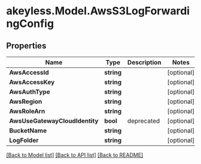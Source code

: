 # akeyless.Model.AwsS3LogForwardingConfig

## Properties

Name | Type | Description | Notes
------------ | ------------- | ------------- | -------------
**AwsAccessId** | **string** |  | [optional] 
**AwsAccessKey** | **string** |  | [optional] 
**AwsAuthType** | **string** |  | [optional] 
**AwsRegion** | **string** |  | [optional] 
**AwsRoleArn** | **string** |  | [optional] 
**AwsUseGatewayCloudIdentity** | **bool** | deprecated | [optional] 
**BucketName** | **string** |  | [optional] 
**LogFolder** | **string** |  | [optional] 

[[Back to Model list]](../README.md#documentation-for-models) [[Back to API list]](../README.md#documentation-for-api-endpoints) [[Back to README]](../README.md)

